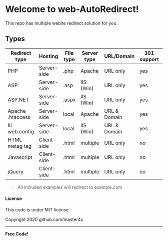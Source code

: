 # Welcome to web-AutoRedirect!

This repo has multiple webite redirect solution for you.


## Types

| Redirect type    	| Hosting     	| File type 	| Server type 	| URL/Domain   	| 301 support 	| Included? 	|
|------------------	|-------------	|-----------	|-------------	|--------------	|-------------	|-----------	|
| PHP              	| Server-side 	| .php      	| Apache      	| URL only     	| yes         	| yes       	|
| ASP              	| Server-side 	| .asp      	| IIS (Win)   	| URL only     	| yes         	| yes       	|
| ASP.NET          	| Server-side 	| .aspx     	| IIS (Win)   	| URL only     	| yes         	| yes       	|
| Apache .htaccess 	| Server-side 	| local     	| Apache      	| URL & Domain 	| yes         	| yes       	|
| IIL web.config   	| Server-side 	| local     	| IIS (Win)   	| URL & Domain 	| yes         	| no        	|
| HTML metag tag   	| Client-side 	| .html     	| multiple    	| URL only     	| no          	| yes       	|
| Javascript       	| Client-side 	| .html     	| multiple    	| URL only     	| no          	| yes       	|
| jQuery           	| Client-side 	| .html     	| multiple    	| URL only     	| no          	| no        	|

> All included examples will redirect to example.com


#### License
This code is under MIT license.

Copyright 2020 github.com/master4x

----

**Free Code!**
